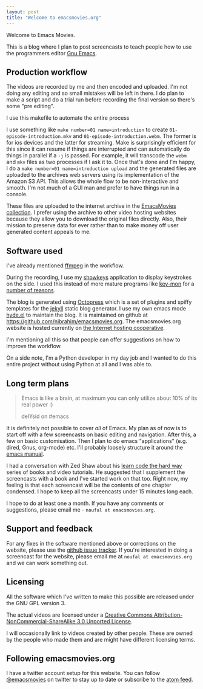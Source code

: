 ```yaml
---
layout: post
title: "Welcome to emacsmovies.org"
---
```


Welcome to Emacs Movies. 

This is a blog where I plan to post screencasts to teach people how to use the programmers editor [Gnu Emacs](http://www.gnu.org/software/emacs/). 

## Production workflow

The videos are recorded by me and then encoded and uploaded. I'm not doing any editing and so small mistakes will be left in there. I do plan to make a script and do a trial run before recording the final version so there's some "pre editing". 

I use this makefile to automate the entire process

<script src="https://gist.github.com/2466292.js?file=gistfile1.mak"></script>

I use something like `make number=01 name=introduction` to create `01-episode-introduction.mkv` and `01-episode-introduction.webm`. The former is for ios devices and the latter for streaming. Make is surprisingly efficient for this since it can resume if things are interrupted and can automatically do things in parallel if a `-j` is passed. For example, it will transcode the `webm` and `mkv` files as two processes if I ask it to. Once that's done and I'm happy, I do a `make number=01 name=introduction upload` and the generated files are uploaded to the archives web servers using its implementation of the Amazon S3 API. This allows the whole flow to be non-interactive and smooth. I'm not much of a GUI man and prefer to have things run in a console.

These files are uploaded to the internet archive in the [EmacsMovies collection](http://www.archive.org/details/EmacsMovies). I prefer using the archive to other video hosting websites because they allow you to download the original files directly. Also, their mission to preserve data for ever rather than to make money off user generated content appeals to me. 

## Software used

I've already mentioned [ffmpeg](http://ffmpeg.org) in the workflow.
	
During the recording, I use my [showkeys](https://github.com/nibrahim/showkeys) application to display keystrokes on the side. I used this instead of more mature programs like [key-mon](http://code.google.com/p/key-mon/) for a [number of reasons](http://nibrahim.net.in/2011/11/30/showkeys.html).

The blog is generated using [Octopress](http://octopress.org/) which is a set of plugins and spiffy templates for the [jekyll](http://jekyllrb.com/) static blog generator. I use my own emacs mode [hyde.el](https://github.com/nibrahim/Hyde) to maintain the blog. It is maintained on github at <https://github.com/nibrahim/emacsmovies.org>. The emacsmovies.org website is hosted currently on [the Internet hosting cooperative](http://hcoop.net/). 

I'm mentioning all this so that people can offer suggestions on how to improve the workflow. 

On a side note, I'm a Python developer in my day job and I wanted to do this entire project without using Python at all and I was able to. 

## Long term plans

<blockquote>
<p>Emacs is like a brain, at maximum you can only utilize about 10% of its real power :)</p>
<footer>delYsid on #emacs</footer>
</blockquote>

It is definitely not possible to cover *all* of Emacs. My plan as of now is to start off with a few screencasts on basic editing and navigation. After this, a few on basic customisation. Then I plan to do emacs "applications" (e.g. dired, Gnus, org-mode) etc. I'll probably loosely structure it around the [emacs manual](http://www.gnu.org/software/emacs/manual/html_node/emacs/index.html). 

I had a conversation with Zed Shaw about his [learn code the hard way](http://learncodethehardway.org/) series of books and video tutorials. He suggested that I supplement the screencasts with a book and I've started work on that too. Right now, my feeling is that each screencast will be the contents of one chapter condensed. I hope to keep all the screencasts under 15 minutes long each.

I hope to do at least one a month. If you have any comments or suggestions, please email me - `noufal at emacsmovies.org`.


## Support and feedback

For any fixes in the software mentioned above or corrections on the website, please use the [github issue tracker](https://github.com/nibrahim/emacsmovies.org/issues). If you're interested in doing a screencast for the website, please email me at `noufal at emacsmovies.org` and we can work something out. 

## Licensing

All the software which I've written to make this possible are released under the GNU GPL version 3. 

The actual videos are licensed under a <a rel="license" href="http://creativecommons.org/licenses/by-nc-sa/3.0/">Creative Commons Attribution-NonCommercial-ShareAlike 3.0 Unported License</a>.

I will occasionally link to videos created by other people. These are owned by the people who made them and are might have different licensing terms.

## Following emacsmovies.org

I have a twitter account setup for this website. You can follow <a href="https://twitter.com/intent/follow?original_referer=http%3A%2F%2Flocalhost%3A4000%2F&region=follow_link&screen_name=emacsmovies&source=followbutton&variant=2.0">@emacsmovies</a> on twitter to stay up to date or subscribe to the <a href="/atom.xml">atom feed</a>. 



